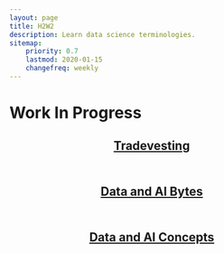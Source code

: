 ```yaml
---
layout: page
title: H2W2
description: Learn data science terminologies.
sitemap:
    priority: 0.7
    lastmod: 2020-01-15
    changefreq: weekly
---
```



# Work In Progress

<article>
    <header>
        <h2><a href="{{ "/tradevesting" | absolute_url }}" class="button">Tradevesting</a></h2>
    </header>
</article>

<article>
    <header>
        <h2><a href="{{ "/data-ai-bytes" | absolute_url }}" class="button">Data and AI Bytes</a></h2>
    </header>
</article>

<article>
    <header>
        <h2><a href="{{ "/data-ai-concepts" | absolute_url }}" class="button">Data and AI Concepts</a></h2>
    </header>
</article>
